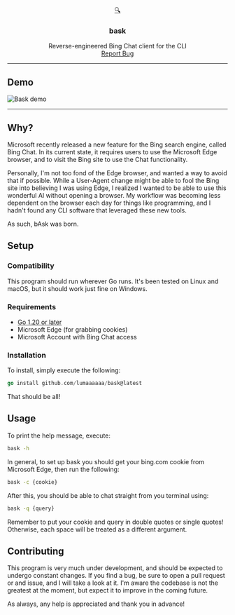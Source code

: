<div align="center">
  <a href="https://github.com/lumaaaaaa/bask">
    🔍
  </a>

<h3 align="center">bask</h3>

  <p align="center">
    Reverse-engineered Bing Chat client for the CLI
    <br />
    <a href="https://github.com/lumaaaaaa/bask/issues">Report Bug</a>
  </p>
</div>

---
## Demo

<img alt="Bask demo" src="https://misato.pw/bask/examples/kanzi.gif"/>

---

## Why?

Microsoft recently released a new feature for the Bing search engine, called Bing Chat. In its current state, it requires users to use the Microsoft Edge browser, and to visit the Bing site to use the Chat functionality.

Personally, I'm not too fond of the Edge browser, and wanted a way to avoid that if possible. While a User-Agent change might be able to fool the Bing site into believing I was using Edge, I realized I wanted to be able to use this wonderful AI without opening a browser. My workflow was becoming less dependent on the browser each day for things like programming, and I hadn't found any CLI software that leveraged these new tools.

As such, bAsk was born.

## Setup

### Compatibility

This program should run wherever Go runs. It's been tested on Linux and macOS, but it should work just fine on Windows.

### Requirements

 - [Go 1.20 or later](https://go.dev/dl/)
 - Microsoft Edge (for grabbing cookies)
 - Microsoft Account with Bing Chat access

### Installation

To install, simply execute the following:
```go
go install github.com/lumaaaaaa/bask@latest
```

That should be all!

## Usage

To print the help message, execute:
```bash
bask -h
```

In general, to set up bask you should get your bing.com cookie from Microsoft Edge, then run the following:
```bash
bask -c {cookie}
```

After this, you should be able to chat straight from you terminal using:
```bash
bask -q {query}
```

Remember to put your cookie and query in double quotes or single quotes! Otherwise, each space will be treated as a different argument.

## Contributing

This program is very much under development, and should be expected to undergo constant changes. If you find a bug, be sure to open a pull request or and issue, and I will take a look at it. I'm aware the codebase is not the greatest at the moment, but expect it to improve in the coming future.

As always, any help is appreciated and thank you in advance! 